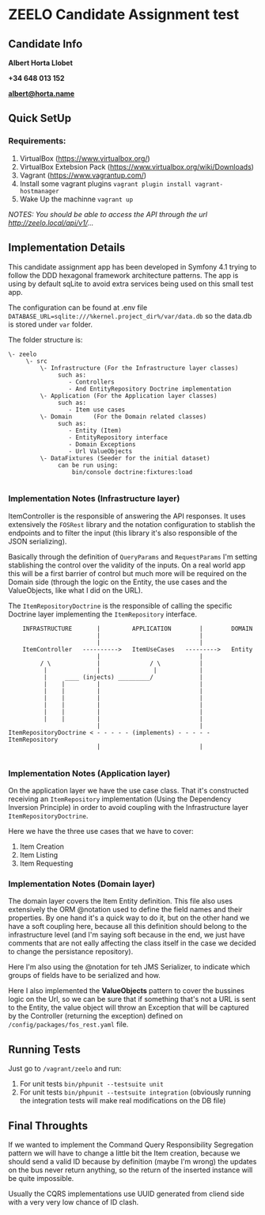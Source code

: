 # ZEELO Candidate Assignment test

## Candidate Info
**Albert Horta Llobet**

**+34 648 013 152**

**albert@horta.name**

## Quick SetUp

### Requirements:

1) VirtualBox (https://www.virtualbox.org/)
2) VirtualBox Extebsion Pack (https://www.virtualbox.org/wiki/Downloads)
2) Vagrant (https://www.vagrantup.com/)
3) Install some vagrant plugins
```vagrant plugin install vagrant-hostmanager```
4) Wake Up the machinne
```vagrant up```

_NOTES: You should be able to access the API through the url http://zeelo.local/api/v1/..._
    

## Implementation Details

This candidate assignment app has been developed in Symfony 4.1 trying to follow the DDD hexagonal framework architecture patterns. The app is using by default sqLite to avoid extra services being used on this small test app.

The configuration can be found at .env file ```DATABASE_URL=sqlite:///%kernel.project_dir%/var/data.db```
so the data.db is stored under ```var``` folder.

The folder structure is:
```
\- zeelo
     \- src
         \- Infrastructure (For the Infrastructure layer classes)
              such as:
                 - Controllers
                 - And EntityRepository Doctrine implementation
         \- Application (For the Application layer classes)
              such as:
                 - Item use cases
         \- Domain      (For the Domain related classes)
              such as:
                 - Entity (Item)
                 - EntityRepository interface
                 - Domain Exceptions
                 - Url ValueObjects
         \- DataFixtures (Seeder for the initial dataset)
              can be run using:
                  bin/console doctrine:fixtures:load
                 
```

### Implementation Notes (Infrastructure layer)

ItemController is the responsible of answering the API responses. It uses extensively the ```FOSRest``` library and the notation configuration to stablish the endpoints and to filter the input (this library it's also responsible of the JSON serializing).

Basically through the definition of ```QueryParams``` and ```RequestParams``` I'm setting stablishing the control over the validity of the inputs. On a real world app this will be a first barrier of control but much more will be required on the Domain side (through the logic on the Entity, the use cases and the ValueObjects, like what I did on the URL).

The ```ItemRepositoryDoctrine``` is the responsible of calling the specific Doctrine layer implementing the ```ItemRepository``` interface.

```
    INFRASTRUCTURE       |         APPLICATION        |        DOMAIN
                         |                            |
                         |                            |
    ItemController   ---------->   ItemUseCases   --------->   Entity
                         |                            |
         / \             |              / \           |             
          |              |               |            | 
          |     ____ (injects) _________/             |                                    
          |    |         |                            |
          |    |         |                            |                 
          |    |         |                            |
          |    |         |                            |                
          |    |         |                            |
          |    |         |                            |
                         |                            | 
ItemRepositoryDoctrine < - - - - - (implements) - - - - -   ItemRepository
                         |                            |
                                  
```

### Implementation Notes (Application layer)

On the application layer we have the use case class. That it's constructed receiving an ```ItemRepository``` implementation (Using the Dependency Inversion Principle) in order to avoid coupling with the Infrastructure layer ```ItemRepositoryDoctrine```.

Here we have the three use cases that we have to cover:

1) Item Creation
2) Item Listing
3) Item Requesting

### Implementation Notes (Domain layer)

The domain layer covers the Item Entity definition. This file also uses extensively the ORM @notation used to define the field names and their properties. By one hand it's a quick way to do it, but on the other hand we have a soft coupling here, because all this definition should belong to the infrastructure level (and I'm saying soft because in the end, we just have comments that are not eally affecting the class itself in the case we decided to change the persistance repository).

Here I'm also using the @notation for teh JMS Serializer, to indicate which groups of fields have to be serialized and how.

Here I also implemented the **ValueObjects** pattern to cover the bussines logic on the Url, so we can be sure that if something that's not a URL is sent to the Entity, the value object will throw an Exception that will be captured by the Controller (returning the exception) defined on ```/config/packages/fos_rest.yaml``` file.
 

## Running Tests

Just go to ```/vagrant/zeelo``` and run:

1) For unit tests ```bin/phpunit --testsuite unit```
2) For unit tests ```bin/phpunit --testsuite integration``` (obviously running the integration tests will make real modifications on the DB file)

## Final Throughts

If we wanted to implement the Command Query Responsibility Segregation pattern we will have to change a little bit the Item creation, because we should send a valid ID because by definition (maybe I'm wrong) the updates on the bus never return anything, so the return of the inserted instance will be quite impossible.

Usually the CQRS implementations use UUID generated from cliend side with a very very low chance of ID clash.

